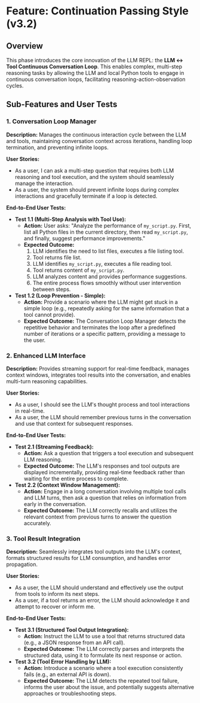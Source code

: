 # Feature: Continuation Passing Style (v3.2)

## Overview

This phase introduces the core innovation of the LLM REPL: the **LLM ↔ Tool Continuous Conversation Loop**. This enables complex, multi-step reasoning tasks by allowing the LLM and local Python tools to engage in continuous conversation loops, facilitating reasoning-action-observation cycles.

## Sub-Features and User Tests

### 1. Conversation Loop Manager

**Description:** Manages the continuous interaction cycle between the LLM and tools, maintaining conversation context across iterations, handling loop termination, and preventing infinite loops.

**User Stories:**
- As a user, I can ask a multi-step question that requires both LLM reasoning and tool execution, and the system should seamlessly manage the interaction.
- As a user, the system should prevent infinite loops during complex interactions and gracefully terminate if a loop is detected.

**End-to-End User Tests:**
- **Test 1.1 (Multi-Step Analysis with Tool Use):**
    - **Action:** User asks: "Analyze the performance of `my_script.py`. First, list all Python files in the current directory, then read `my_script.py`, and finally, suggest performance improvements."
    - **Expected Outcome:**
        1. LLM identifies the need to list files, executes a file listing tool.
        2. Tool returns file list.
        3. LLM identifies `my_script.py`, executes a file reading tool.
        4. Tool returns content of `my_script.py`.
        5. LLM analyzes content and provides performance suggestions.
        6. The entire process flows smoothly without user intervention between steps.
- **Test 1.2 (Loop Prevention - Simple):**
    - **Action:** Provide a scenario where the LLM might get stuck in a simple loop (e.g., repeatedly asking for the same information that a tool cannot provide).
    - **Expected Outcome:** The Conversation Loop Manager detects the repetitive behavior and terminates the loop after a predefined number of iterations or a specific pattern, providing a message to the user.

### 2. Enhanced LLM Interface

**Description:** Provides streaming support for real-time feedback, manages context windows, integrates tool results into the conversation, and enables multi-turn reasoning capabilities.

**User Stories:**
- As a user, I should see the LLM's thought process and tool interactions in real-time.
- As a user, the LLM should remember previous turns in the conversation and use that context for subsequent responses.

**End-to-End User Tests:**
- **Test 2.1 (Streaming Feedback):**
    - **Action:** Ask a question that triggers a tool execution and subsequent LLM reasoning.
    - **Expected Outcome:** The LLM's responses and tool outputs are displayed incrementally, providing real-time feedback rather than waiting for the entire process to complete.
- **Test 2.2 (Context Window Management):**
    - **Action:** Engage in a long conversation involving multiple tool calls and LLM turns, then ask a question that relies on information from early in the conversation.
    - **Expected Outcome:** The LLM correctly recalls and utilizes the relevant context from previous turns to answer the question accurately.

### 3. Tool Result Integration

**Description:** Seamlessly integrates tool outputs into the LLM's context, formats structured results for LLM consumption, and handles error propagation.

**User Stories:**
- As a user, the LLM should understand and effectively use the output from tools to inform its next steps.
- As a user, if a tool returns an error, the LLM should acknowledge it and attempt to recover or inform me.

**End-to-End User Tests:**
- **Test 3.1 (Structured Tool Output Integration):**
    - **Action:** Instruct the LLM to use a tool that returns structured data (e.g., a JSON response from an API call).
    - **Expected Outcome:** The LLM correctly parses and interprets the structured data, using it to formulate its next response or action.
- **Test 3.2 (Tool Error Handling by LLM):**
    - **Action:** Introduce a scenario where a tool execution consistently fails (e.g., an external API is down).
    - **Expected Outcome:** The LLM detects the repeated tool failure, informs the user about the issue, and potentially suggests alternative approaches or troubleshooting steps.
